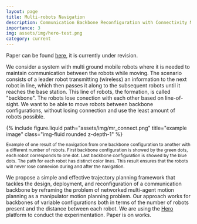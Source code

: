 ```yaml
---
layout: page
title: Multi-robots Navigation
description: Communication Backbone Reconfiguration with Connectivity Maintenance.
importance: 3
img: assets/img/hero-test.png
category: current
---
```

Paper can be found [here](https://arxiv.org/abs/2409.16851), it is currently under revision.


We consider a system with multi ground mobile robots where it is needed to maintain communication between the robots while moving. The scenario consists of a leader robot transmitting (wireless) an information to the next robot in line, which then passes it along to the subsequent robots until it reaches the base station. This line of robots, the formation, is called "backbone". The robots lose conection with each other based on line-of-sight. We want to be able to move robots between backbone configurations, without losing connection and use the least amount of robots possible.

<div class="row justify-content-sm-center">
  <div class="col-sm-8 mt-3 mt-md-0">
    {% include figure.liquid path="assets/img/mr_connect.png" title="example image" class="img-fluid rounded z-depth-1" %}
  </div>
  <p style="font-size: 12px;" class="text-center"> Example of one result of the navigation from one backbone configuration to another with a different number of robots. First backbone configuration is showed by the green dots, each robot corresponds to one dot. Last backbone configuration is showed by the blue dots. The path for each robot has distinct color lines. This result ensures that the robots will never lose connexion during and after the navigation.
</p>
</div>

We propose a simple and effective trajectory planning framework that tackles the design, deployment, and reconfiguration of a communication backbone by reframing the problem of networked multi-agent motion planning as a manipulator motion planning problem. Our approach works for backbones of variable configurations both in terms of the number of robots present and the distance between each robot. We are using the [Hero](https://verlab.github.io/hero_common/) platform to conduct the experimentation. Paper is on works.
